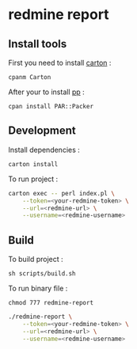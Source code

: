 # redmine report

## Install tools

First you need to install [carton](https://metacpan.org/pod/Carton) : 

    cpanm Carton

After your to install [pp](https://metacpan.org/pod/pp) : 

    cpan install PAR::Packer

## Development

Install dependencies : 

    carton install

To run project : 

~~~bash
carton exec -- perl index.pl \
    --token=<your-redmine-token> \
    --url=<redmine-url> \
    --username=<redmine-username>
~~~

## Build

To build project : 

    sh scripts/build.sh

To run binary file : 

    chmod 777 redmine-report

~~~bash
./redmine-report \
    --token=<your-redmine-token> \
    --url=<redmine-url> \
    --username=<redmine-username>
~~~
